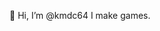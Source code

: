 👋 Hi, I’m @kmdc64
I make games.

<!---
kmdc64/kmdc64 is a ✨ special ✨ repository because its `README.md` (this file) appears on your GitHub profile.
You can click the Preview link to take a look at your changes.
--->
